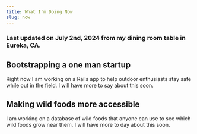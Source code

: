 ```yaml
---
title: What I'm Doing Now
slug: now
---
```


### Last updated on July 2nd, 2024 from my dining room table in Eureka, CA.

## Bootstrapping a one man startup

Right now I am working on a Rails app to help outdoor enthusiasts stay 
safe while out in the field. I will have more to say about this soon.

## Making wild foods more accessible

I am working on a database of wild foods that anyone can use to see 
which wild foods grow near them. I will have more to day about this soon.